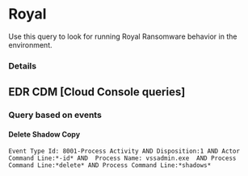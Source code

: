 # Royal

Use this query to look for running Royal Ransomware behavior in the environment.

### Details

## EDR CDM [Cloud Console queries]

### Query based on events

#### Delete Shadow Copy
```
Event Type Id: 8001-Process Activity AND Disposition:1 AND Actor Command Line:*-id* AND  Process Name: vssadmin.exe  AND Process Command Line:*delete* AND Process Command Line:*shadows*

```